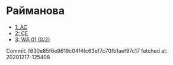 # Райманова
- [1: AC](1.md)
- [2: CE](2.md)
- [3: WA 01 (0/2)](3.md)

Commit: f830e85f6e9619c04f4fc63ef7c70fb1aef97c17
 fetched at: 20201217-125408
